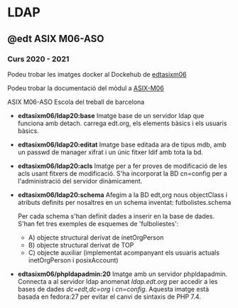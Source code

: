 # LDAP
## @edt ASIX M06-ASO
### Curs 2020 - 2021

Podeu trobar les imatges docker al Dockehub de [edtasixm06](https://hub.docker.com/u/edtasixm06/)

Podeu trobar la documentació del mòdul a [ASIX-M06](https://sites.google.com/site/asixm06edt/)

ASIX M06-ASO Escola del treball de barcelona


 * **edtasixm06/ldap20:base** Imatge base de un servidor ldap que funciona amb detach.
   carrega edt.org, els elements bàsics i els usuaris bàsics.

* **edtasixm06/ldap20:editat** Imatge base editada ara de tipus mdb, amb
   un passwd de manager xifrat i un únic fitxer ldif amb tota la bd.

* **edtasixm06/ldap20:acls** Imatge per a fer proves de modificació de les acls usant
  fitxers de modificació. S'ha incorporat la BD cn=config per a l'administració
  del servidor dinàmicament.
 
* **edtasixm06/ldap20:schema** Afegim a la BD edt,org nous objectClass i
  atributs definits per nosaltres en un schema inventat: futbolistes.schema

  Per cada schema s'han definit dades a inserir en la base de dades.
  S'han fet tres exemples de esquemes de 'fulboliestes':

  *  A) objecte structural derivat de inetOrgPerson
  *  B) objecte structural derivat de TOP
  *  C) objecte auxiliar (implementat acompanyant els usuaris actuals inetOrgPerson
     i posixAccount)

* **edtasixm06/phpldapadmin:20** Imatge amb un servidor phpldapadmin. Connecta a al servidor ldap
  anomenat *ldap.edt.org* per accedir a les bases de dades *dc=edt,dc=org* i *cn=config*. Aquesta imatge
  està basada en fedora:27 per evitar el canvi de sintaxis de PHP 7.4.



